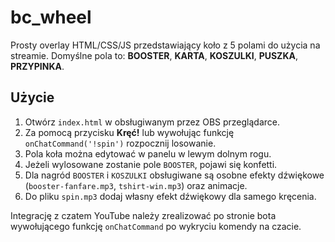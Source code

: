 # bc_wheel

Prosty overlay HTML/CSS/JS przedstawiający koło z 5 polami do użycia na streamie.
Domyślne pola to: **BOOSTER**, **KARTA**, **KOSZULKI**, **PUSZKA**, **PRZYPINKA**.

## Użycie
1. Otwórz `index.html` w obsługiwanym przez OBS przeglądarce.
2. Za pomocą przycisku **Kręć!** lub wywołując funkcję `onChatCommand('!spin')` rozpocznij losowanie.
3. Pola koła można edytować w panelu w lewym dolnym rogu.
4. Jeżeli wylosowane zostanie pole `BOOSTER`, pojawi się konfetti.
5. Dla nagród `BOOSTER` i `KOSZULKI` obsługiwane są osobne efekty dźwiękowe
   (`booster-fanfare.mp3`, `tshirt-win.mp3`) oraz animacje.
6. Do pliku `spin.mp3` dodaj własny efekt dźwiękowy dla samego kręcenia.

Integrację z czatem YouTube należy zrealizować po stronie bota wywołującego funkcję `onChatCommand` po wykryciu komendy na czacie.
